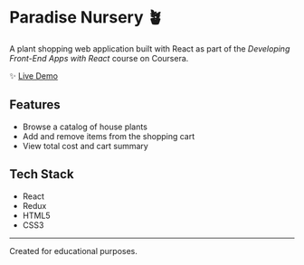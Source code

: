 # Paradise Nursery 🪴

A plant shopping web application built with React as part of the *Developing Front-End Apps with React* course on Coursera.

✨ [Live Demo](https://maestriny.github.io/e-plantShopping/)

## Features
- Browse a catalog of house plants
- Add and remove items from the shopping cart
- View total cost and cart summary

## Tech Stack
- React
- Redux
- HTML5
- CSS3

---

Created for educational purposes.
